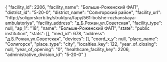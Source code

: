 {
    "facility_id": 2206,
    "facility_name": "Больше-Роженский ФАП",
    "district_id": "5-20-0",
    "district_name": "Солигорский район",
    "facility_url": "http:\/\/soligorskcrb.by\/struktyra\/fapy\/561-bolshe-rozhanskaya-ambulatoriya",
    "facility_address": "д.Б.Рожан,ул.Советская",
    "facility_type": null,
    "ap_1": "18",
    "name": "Больше-Роженский ФАП",
    "state": "public institution",
    "stats": [],
    "med_id": 678,
    "address": "д.Б.Рожан,ул.Советская",
    "devices": [],
    "coord_x_y": null,
    "place_name": "Солигорск",
    "place_type": "city",
    "localties_key": 122,
    "year_of_closing": null,
    "year_of_opening": "0",
    "healthcare_facility_key": 2206,
    "administrative_division_id": "5-20-0"
}